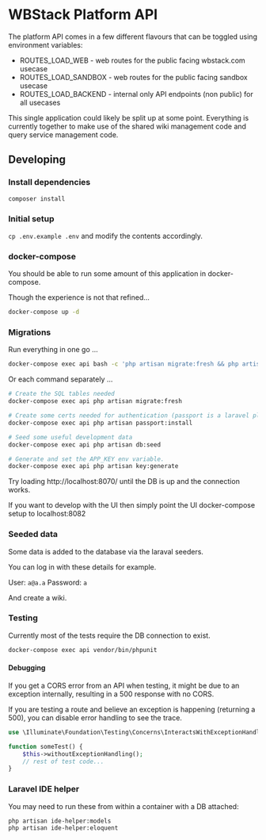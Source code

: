 # WBStack Platform API

The platform API comes in a few different flavours that can be toggled using environment variables:

- ROUTES_LOAD_WEB - web routes for the public facing wbstack.com usecase
- ROUTES_LOAD_SANDBOX - web routes for the public facing sandbox usecase
- ROUTES_LOAD_BACKEND - internal only API endpoints (non public) for all usecases

This single application could likely be split up at some point.
Everything is currently together to make use of the shared wiki management code
and query service management code.

## Developing

### Install dependencies

`composer install`

### Initial setup

`cp .env.example .env` and modify the contents accordingly.

### docker-compose

You should be able to run some amount of this application in docker-compose.

Though the experience is not that refined...

```sh
docker-compose up -d
```

### Migrations  

Run everything in one go ...

```sh
docker-compose exec api bash -c 'php artisan migrate:fresh && php artisan passport:install && php artisan db:seed && php artisan key:generate'
```

Or each command separately ...

```sh
# Create the SQL tables needed
docker-compose exec api php artisan migrate:fresh

# Create some certs needed for authentication (passport is a laravel plugin)
docker-compose exec api php artisan passport:install

# Seed some useful development data
docker-compose exec api php artisan db:seed

# Generate and set the APP_KEY env variable.
docker-compose exec api php artisan key:generate
```

Try loading http://localhost:8070/ until the DB is up and the connection works.

If you want to develop with the UI then simply point the UI docker-compose setup to localhost:8082

### Seeded data

Some data is added to the database via the laraval seeders.

You can log in with these details for example.

User: `a@a.a`
Password: `a`

And create a wiki.

### Testing

Currently most of the tests require the DB connection to exist.

```sh
docker-compose exec api vendor/bin/phpunit
```

#### Debugging

If you get a CORS error from an API when testing, it might be due to an exception internally, resulting in a 500 response with no CORS.

If you are testing a route and believe an exception is happening (returning a 500), you can disable error handling to see the trace.

```php
use \Illuminate\Foundation\Testing\Concerns\InteractsWithExceptionHandling;

function someTest() {
    $this->withoutExceptionHandling();
    // rest of test code...
}
```

### Laravel IDE helper

You may need to run these from within a container with a DB attached:

```
php artisan ide-helper:models
php artisan ide-helper:eloquent
```
